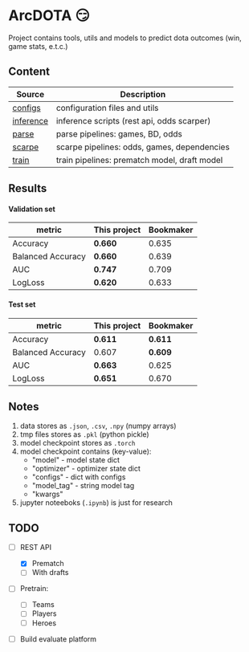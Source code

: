 # ArcDOTA 😏

Project contains tools, utils and models to predict dota outcomes (win, game stats, e.t.c.)

## Content

| Source               | Description                                  |
| -------------------- | -------------------------------------------- |
| [configs](configs/)     | configuration files and utils                |
| [inference](inference/) | inference scripts (rest api, odds scarper)   |
| [parse](parse/)         | parse pipelines: games, BD, odds             |
| [scarpe](scarpe/)       | scarpe pipelines: odds, games, dependencies  |
| [train](train/)         | train pipelines: prematch model, draft model |

## Results

#### Validation set

| metric            | This project | Bookmaker |
| ----------------- | ------------ | --------- |
| Accuracy          | **0.660**   | 0.635     |
| Balanced Accuracy | **0.660**   | 0.639     |
| AUC               | **0.747**   | 0.709     |
| LogLoss           | **0.620**   | 0.633     |

#### Test set

| metric            | This project | Bookmaker  |
| ----------------- | ------------ | ---------- |
| Accuracy          | **0.611**   | **0.611** |
| Balanced Accuracy | 0.607        | **0.609** |
| AUC               | **0.663**   | 0.625      |
| LogLoss           | **0.651**   | 0.670      |

## Notes

1. data stores as `.json`, `.csv`, `.npy` (numpy arrays)
2. tmp files stores as `.pkl` (python pickle)
3. model checkpoint stores as `.torch`
4. model checkpoint contains (key-value):
   - "model" - model state dict
   - "optimizer" - optimizer state dict
   - "configs" - dict with configs
   - "model_tag" - string model tag
   - "kwargs"
5. jupyter noteeboks (`.ipynb`) is just for research

## TODO

* [ ] REST API

  * [X] Prematch
  * [ ] With drafts
* [ ] Pretrain:

  * [ ] Teams
  * [ ] Players
  * [ ] Heroes
* [ ] Build evaluate platform
